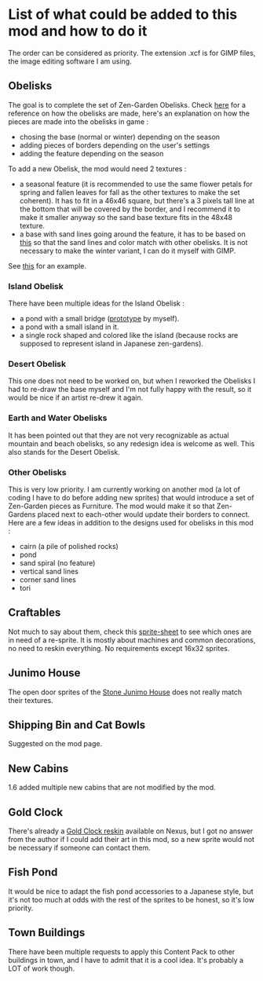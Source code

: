 # List of what could be added to this mod and how to do it

The order can be considered as priority.
The extension .xcf is for GIMP files, the image editing software I am using.

## Obelisks

The goal is to complete the set of Zen-Garden Obelisks. Check [here](https://github.com/Leroymilo/USJB/tree/main/assets/Buildings/Obelisks) for a reference on how the obelisks are made, here's an explanation on how the pieces are made into the obelisks in game :
- chosing the base (normal or winter) depending on the season
- adding pieces of borders depending on the user's settings
- adding the feature depending on the season

To add a new Obelisk, the mod would need 2 textures :
- a seasonal feature (it is recommended to use the same flower petals for spring and fallen leaves for fall as the other textures to make the set coherent). It has to fit in a 46x46 square, but there's a 3 pixels tall line at the bottom that will be covered by the border, and I recommend it to make it smaller anyway so the sand base texture fits in the 48x48 texture.
- a base with sand lines going around the feature, it has to be based on [this](https://github.com/Leroymilo/USJB/blob/main/images/obelisk_base.png) so that the sand lines and color match with other obelisks. It is not necessary to make the winter variant, I can do it myself with GIMP.

See [this](https://github.com/Leroymilo/USJB/blob/main/images/Obelisks%20Showcase.gif) for an example.

### Island Obelisk

There have been multiple ideas for the Island Obelisk :
- a pond with a small bridge ([prototype](https://github.com/Leroymilo/USJB/blob/main/images/obelisk_bridge_prototype.png) by myself).
- a pond with a small island in it.
- a single rock shaped and colored like the island (because rocks are supposed to represent island in Japanese zen-gardens).

### Desert Obelisk

This one does not need to be worked on, but when I reworked the Obelisks I had to re-draw the base myself and I'm not fully happy with the result, so it would be nice if an artist re-drew it again.

### Earth and Water Obelisks

It has been pointed out that they are not very recognizable as actual mountain and beach obelisks, so any redesign idea is welcome as well. This also stands for the Desert Obelisk.

### Other Obelisks

This is very low priority. I am currently working on another mod (a lot of coding I have to do before adding new sprites) that would introduce a set of Zen-Garden pieces as Furniture. The mod would make it so that Zen-Gardens placed next to each-other would update their borders to connect. Here are a few ideas in addition to the designs used for obelisks in this mod :
- cairn (a pile of polished rocks)
- pond
- sand spiral (no feature)
- vertical sand lines
- corner sand lines
- tori

## Craftables

Not much to say about them, check this [sprite-sheet](https://github.com/Leroymilo/USJB/blob/main/assets/Craftables.png) to see which ones are in need of a re-sprite. It is mostly about machines and common decorations, no need to reskin everything. No requirements except 16x32 sprites.

## Junimo House

The open door sprites of the [Stone Junimo House](https://github.com/Leroymilo/USJB/blob/main/assets/Buildings/junimo_hut_stone.png) does not really match their textures.

## Shipping Bin and Cat Bowls

Suggested on the mod page.

## New Cabins

1.6 added multiple new cabins that are not modified by the mod.

## Gold Clock

There's already a [Gold Clock reskin](https://www.nexusmods.com/stardewvalley/mods/9670) available on Nexus, but I got no answer from the author if I could add their art in this mod, so a new sprite would not be necessary if someone can contact them.

## Fish Pond

It would be nice to adapt the fish pond accessories to a Japanese style, but it's not too much at odds with the rest of the sprites to be honest, so it's low priority.

## Town Buildings

There have been multiple requests to apply this Content Pack to other buildings in town, and I have to admit that it is a cool idea. It's probably a LOT of work though.
